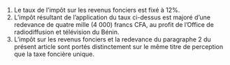 1) Le taux de l’impôt sur les revenus fonciers est fixé à 12%.
2) L’impôt résultant de l’application du taux ci-dessus est majoré d’une redevance
de quatre mille (4 000) francs CFA, au profit de l’Office de radiodiffusion et télévision du Bénin.
3) L’impôt sur les revenus fonciers et la redevance du paragraphe 2 du présent article
sont portés distinctement sur le même titre de perception que la taxe foncière unique.